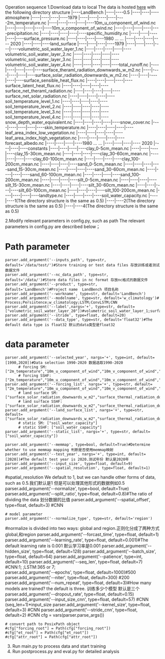 Operation sequence
1.Download data to local
The data is hosted [here](https://doi.org/10.11888/Atmos.tpdc.300294) with the following directory structure
|----LandBench
|----|----0.5
|----|----|----atmosphere
|----|----|----|----1979
|----|----|----|----|----2m_temperature.nc
|----|----|----|----|----10m_u_component_of_wind.nc
|----|----|----|----|----10m_v_component_of_wind.nc
|----|----|----|----|----precipitation.nc
|----|----|----|----|----specific_humidity.nc
|----|----|----|----|----surface_pressure.nc
|----|----|----|----1980
...
...
|----|----|----|---- 2020
|----|----|----land_surface
|----|----|----|----1979
|----|----|----|----|----volumetric_soil_water_layer_1.nc
|----|----|----|----|----volumetric_soil_water_layer_2.nc
|----|----|----|----|----volumetric_soil_water_layer_3.nc
|----|----|----|----|----volumetric_soil_water_layer_4.nc
|----|----|----|----|----total_runoff.nc
|----|----|----|----|----surface_theraml_radiation_downwards_w_m2.nc
|----|----|----|----|----surface_solar_radiation_downwards_w_m2.nc
|----|----|----|----|----surface_sensible_heat_flux.nc
|----|----|----|----|----surface_latent_heat_flux.nc
|----|----|----|----|----surface_net_theraml_radiation.nc
|----|----|----|----|----surface_net_solar_radiation.nc
|----|----|----|----|----soil_temperature_level_1.nc
|----|----|----|----|----soil_temperature_level_2.nc
|----|----|----|----|----soil_temperature_level_3.nc
|----|----|----|----|----soil_temperature_level_4.nc
|----|----|----|----|----snow_depth_water_equivalent.nc
|----|----|----|----|----snow_cover.nc
|----|----|----|----|----skin_temperature.nc
|----|----|----|----|----leaf_area_index_low_vegetation.nc
|----|----|----|----|----leaf_area_index_high_vegetation.nc
|----|----|----|----|----forecast_albedo.nc
|----|----|----|----1980
...
...
|----|----|----|---- 2020
|----|----|----constants
|----|----|----|----clay_0-5cm_mean.nc
|----|----|----|----clay_15-30cm_mean.nc
|----|----|----|----clay_30-60cm_mean.nc
|----|----|----|----clay_60-100cm_mean.nc
|----|----|----|----clay_100-200cm_mean.nc
|----|----|----|----sand_0-5cm_mean.nc
|----|----|----|----sand_15-30cm_mean.nc
|----|----|----|----sand_30-60cm_mean.nc
|----|----|----|----sand_60-100cm_mean.nc
|----|----|----|----sand_100-200cm_mean.nc
|----|----|----|----silt_0-5cm_mean.nc
|----|----|----|----silt_15-30cm_mean.nc
|----|----|----|----silt_30-60cm_mean.nc
|----|----|----|----silt_60-100cm_mean.nc
|----|----|----|----silt_100-200cm_mean.nc
|----|----|----|----landtype.nc
|----|----|----|----soil_water_capacity.nc
|----|----1(The directory structure is the same as 0.5)
|----|----2(The directory structure is the same as 0.5)
|----|----4(The directory structure is the same as 0.5)


2.Modify relevant parameters in config.py, such as path
The relevant parameters in config.py are described below；
# Path parameter
    parser.add_argument('--inputs_path', type=str, default='/data/test/')#Store training or test data files 存放训练或者测试数据文件
    parser.add_argument('--nc_data_path', type=str, default='/data/')#Store data files in nc format 存放nc格式的数据文件
    parser.add_argument('--product', type=str, default='LandBench')#Project name  LandBench 项目名称
    parser.add_argument('--workname', type=str, default='LandBench')
    parser.add_argument('--modelname', type=str, default='w_climatology')# Process;Persistence;w_climatology;LSTM;ConvLSTM;CNN
    parser.add_argument('--label',nargs='+', type=str, default=["volumetric_soil_water_layer_20"])#volumetric_soil_water_layer_1;surface_sensible_heat_flux;volumetric_soil_water_layer_20
    parser.add_argument('--stride', type=float, default=20)
    parser.add_argument('--data_type', type=str, default='float32')#The default data type is float32 默认的data类型是float32

  # data parameter
    parser.add_argument('--selected_year', nargs='+', type=int, default=[1990,2020])#Data selection 1990-2020 数据选取1990-2020
          # forcing SM:["2m_temperature","10m_u_component_of_wind","10m_v_component_of_wind","precipitation","surface_pressure","specific_humidity"]
          # forcing SSHF:["2m_temperature","10m_u_component_of_wind","10m_v_component_of_wind","precipitation","surface_pressure","specific_humidity"]
    parser.add_argument('--forcing_list', nargs='+', type=str, default=["2m_temperature","10m_u_component_of_wind","10m_v_component_of_wind","precipitation","surface_pressure","specific_humidity"])
          # land surface SM:["surface_solar_radiation_downwards_w_m2","surface_thermal_radiation_downwards_w_m2","soil_temperature_level_2"]
          # land surface SSHF:["surface_solar_radiation_downwards_w_m2","surface_thermal_radiation_downwards_w_m2"]
    parser.add_argument('--land_surface_list', nargs='+', type=str, default=["surface_solar_radiation_downwards_w_m2","surface_thermal_radiation_downwards_w_m2","soil_temperature_level_2"])
          # static SM: ["soil_water_capacity"]
          # static SSHF: ["soil_water_capacity"]
    parser.add_argument('--static_list', nargs='+', type=str, default=["soil_water_capacity"]) 

    parser.add_argument('--memmap', type=bool, default=True)#Determine whether to use memmap mapping 判断是否使用memmap映射
    parser.add_argument('--test_year', nargs='+', type=int, default=[2020])#The default test year is 2020.测试年份 默认是2020年
    parser.add_argument('--input_size', type=float, default=9)
    parser.add_argument('--spatial_resolution', type=float, default=1)
#spatial_resolution We default to 1, but we can handle other forms of data, such as 0.5.我们默认是1 但是可以处理其他形式的数据例如0.5
    parser.add_argument('--normalize', type=bool, default=True)
    parser.add_argument('--split_ratio', type=float, default=0.8)#The ratio of dividing the data 划分数据的比值
    parser.add_argument('--spatial_offset', type=float, default=3) #CNN	

    # model parameter
    parser.add_argument('--normalize_type', type=str, default='region')
#normalize is divided into two ways: global and region.正则化分成了两种方式global,和region
    parser.add_argument('--forcast_time', type=float, default=1)
    parser.add_argument('--learning_rate', type=float, default=0.001)#The default learning rate is 0.001 默认学习率是0.001
    parser.add_argument('--hidden_size', type=float, default=128)
    parser.add_argument('--batch_size', type=float, default=64)
    parser.add_argument('--patience', type=int, default=10) 
    parser.add_argument('--seq_len', type=float, default=7) #CNN:1; ;LSTM:365 or 7;   
    parser.add_argument('--epochs', type=float, default=1000)#500
    parser.add_argument('--niter', type=float, default=300) #200
    parser.add_argument('--num_repeat', type=float, default=3)#How many models are trained? the default is three. 训练多少个模型 默认是三个
    parser.add_argument('--dropout_rate', type=float, default=0.15)
    parser.add_argument('--input_size_cnn', type=float, default=57) #CNN (seq_len+1)*input_size
    parser.add_argument('--kernel_size', type=float, default=3) #CNN
    parser.add_argument('--stride_cnn', type=float, default=2) #CNN
    cfg = vars(parser.parse_args())

    # convert path to PosixPath object
    #cfg["forcing_root"] = Path(cfg["forcing_root"])
    #cfg["et_root"] = Path(cfg["et_root"])
    #cfg["attr_root"] = Path(cfg["attr_root"])

3. Run main.py to process data and start training
4. Run postprocess.py and eval.py for detailed analysis